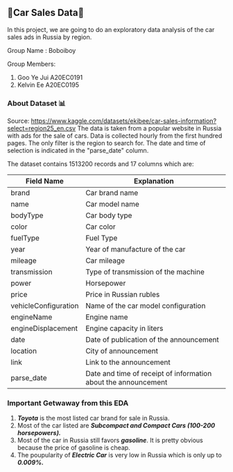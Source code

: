 ## 🚗Car Sales Data🚗
In this project, we are going to do an exploratory data analysis of the car sales ads in Russia by region.

Group Name : Boboiboy

Group Members:

1.  Goo Ye Jui A20EC0191
2.  Kelvin Ee A20EC0195

### About Dataset 📊
Source: https://www.kaggle.com/datasets/ekibee/car-sales-information?select=region25_en.csv
The data is taken from a popular website in Russia with ads for the sale of cars. Data is collected hourly from the first hundred pages. The only filter is the region to search for. The date and time of selection is indicated in the "parse_date" column.

The dataset contains 1513200 records and 17 columns which are:

| Field Name | Explanation |
| ------ | ------ |
| brand | Car brand name |
| name | Car model name |
| bodyType  | Car body type |
| color | Car color |
| fuelType | Fuel Type |
| year | Year of manufacture of the car |
| mileage | Car mileage |
| transmission | Type of transmission of the machine |
| power | Horsepower |
| price | Price in Russian rubles |
| vehicleConfiguration | Name of the car model configuration |
| engineName | Engine name |
| engineDisplacement | Engine capacity in liters |
| date | Date of publication of the announcement |
| location | City of announcement |
| link | Link to the announcement |
| parse_date | Date and time of receipt of information about the announcement |

### Important Getwaway from this EDA

1. ***Toyota*** is the most listed car brand for sale in Russia.
2. Most of the car listed are ***Subcompact and Compact Cars (100-200 horsepowers).***
3. Most of the car in Russia still favors ***gasoline***. It is pretty obvious because the price of gasoline is cheap. 
4. The poupularity of ***Electric Car*** is very low in Russia which is only up to ***0.009%.***

